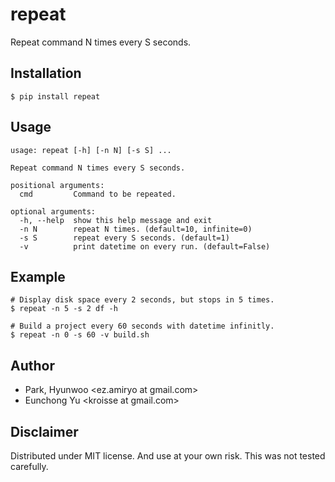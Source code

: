 repeat
======

Repeat command N times every S seconds.

Installation
------------
    $ pip install repeat

Usage
-----

    usage: repeat [-h] [-n N] [-s S] ...

    Repeat command N times every S seconds.

    positional arguments:
      cmd         Command to be repeated.

    optional arguments:
      -h, --help  show this help message and exit
      -n N        repeat N times. (default=10, infinite=0)
      -s S        repeat every S seconds. (default=1)
      -v          print datetime on every run. (default=False)

Example
-------
    
    # Display disk space every 2 seconds, but stops in 5 times.
    $ repeat -n 5 -s 2 df -h
    
    # Build a project every 60 seconds with datetime infinitly.
    $ repeat -n 0 -s 60 -v build.sh
    
Author
------
- Park, Hyunwoo \<ez.amiryo at gmail.com\>
- Eunchong Yu \<kroisse at gmail.com\>

Disclaimer
----------
Distributed under MIT license.
And use at your own risk. This was not tested carefully.
